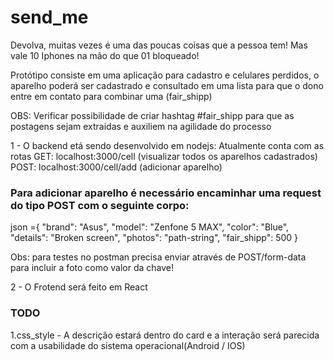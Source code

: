 # send_me

Devolva, muitas vezes é uma das poucas coisas que a pessoa tem!
Mas vale 10 Iphones na mão do que 01 bloqueado!

Protótipo consiste em uma aplicação para cadastro e celulares perdidos, o aparelho poderá ser cadastrado e consultado em uma lista para que o dono entre em contato para combinar uma (fair_shipp)

OBS: Verificar possibilidade de criar hashtag #fair_shipp para que as postagens sejam extraidas e auxiliem na agilidade do processo

1 - O backend etá sendo desenvolvido em nodejs:
Atualmente conta com as rotas
GET: localhost:3000/cell (visualizar todos os aparelhos cadastrados)
POST: localhost:3000/cell/add (adicionar aparelho)

### Para adicionar aparelho é necessário encaminhar uma request do tipo POST com o seguinte corpo:

json ={
"brand": "Asus",
"model": "Zenfone 5 MAX",
"color": "Blue",
"details": "Broken screen",
"photos": "path-string",
"fair_shipp": 500
}

Obs: para testes no postman precisa enviar através de POST/form-data para incluir a foto como valor da chave!

2 - O Frotend será feito em React

### TODO

1.css_style - A descrição estará dentro do card e a interação será parecida com a usabilidade do sistema operacional(Android / IOS)
